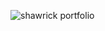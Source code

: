 ![shawrick portfolio](https://github.com/user-attachments/assets/788006da-2f26-4ad6-9f49-8add3d2ae4cc)
